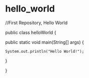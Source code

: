 # hello_world
//First Repository, Hello World

public class helloWorld
{

  public static void main(String[] args)
  {
  
    System.out.println("Hello World!");
  
  }

}
